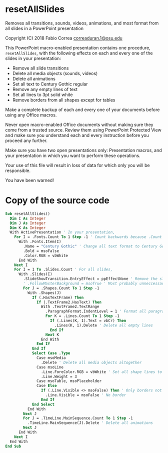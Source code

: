 # resetAllSlides

Removes all transitions, sounds, videos, animations, and most format from all slides in a PowerPoint presentation

Copyright (C) 2018 Fabio Correa correaduran.1@osu.edu

This PowerPoint macro-enabled presentation contains one procedure, `resetAllSlides`, with the following effects on each and every one of the slides in your presentation:

* Remove all slide transitions
* Delete all media objects (sounds, videos)
* Delete all animations
* Set all text to Century Gothic regular
* Remove any empty lines of text
* Set all lines to 3pt solid white
* Remove borders from all shapes except for tables

Make a complete backup of each and every one of your documents before using any Office macros.

Never open macro-enabled Office documents without making sure they come from a trusted source. Review them using PowerPoint Protected View and make sure you understand each and every instruction before you proceed any further.

Make sure you have two open presentations only: Presentation macros, and your presentation in which you want to perform these operations.

Your use of this file will result in loss of data for which only you will be responsible.

You have been warned!

# Copy of the source code

```vb
Sub resetAllSlides()
  Dim I As Integer
  Dim J As Integer
  Dim K As Integer
  With ActivePresentation ' In your presentation,
    For I = .Fonts.Count To 1 Step -1 ' Count backwards because .Count changes
      With .Fonts.Item(I)
        .Name = "Century Gothic" ' Change all text format to Century Gothic regular white
        .Bold = msoFalse
        .Color.RGB = vbWhite
      End With
    Next I
    For I = 1 To .Slides.Count ' For all slides,
      With .Slides(I)
        .SlideShowTransition.EntryEffect = ppEffectNone ' Remove the slide transition
        ' .FollowMasterBackground = msoTrue ' Most probably unneccessary.
        For J = .Shapes.Count To 1 Step -1
          With .Shapes(J)
            If (.HasTextFrame) Then
              If (.TextFrame2.HasText) Then
                With .TextFrame2.TextRange
                  .ParagraphFormat.IndentLevel = 1 ' Format all paragraphs as first level with no indentation
                  For K = .Lines.Count To 1 Step -1
                    If (.Lines(K, 1).Text = vbCr) Then
                      .Lines(K, 1).Delete ' Delete all empty lines
                    End If
                  Next K
                End With
              End If
            End If
            Select Case .Type
              Case msoMedia
                .Delete ' Delete all media objects altogether
              Case msoLine
                .Line.ForeColor.RGB = vbWhite ' Set all shape lines to 3pt solid white
                .Line.Weight = 3
              Case msoTable, msoPlaceholder
              Case Else
                If (.Line.Visible <> msoFalse) Then ' Only borders not previously marked as invisible
                  .Line.Visible = msoFalse ' No border
                End If
            End Select
          End With
        Next J
        For J = .TimeLine.MainSequence.Count To 1 Step -1
          .TimeLine.MainSequence(J).Delete ' Delete all animations
        Next J
      End With
    Next I
  End With
End Sub
```
